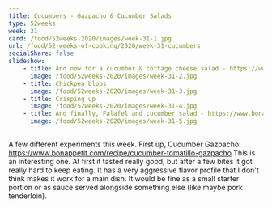 ```yaml
---
title: Cucumbers - Gazpacho & Cucumber Salads
type: 52weeks
week: 31
card: /food/52weeks-2020/images/week-31-1.jpg
url: /food/52-weeks-of-cooking/2020/week-31-cucumbers
socialShare: false
slideshow:
    - title: And now for a cucumber & cottage cheese salad - https://www.bonappetit.com/recipe/for-the-love-of-cottage-cheese-salad .  This sounds kind of strange on paper, but if you like cottage cheese, this is a pretty good combination.
      image: /food/52weeks-2020/images/week-31-2.jpg
    - title: Chickpea blobs
      image: /food/52weeks-2020/images/week-31-3.jpg
    - title: Crisping up
      image: /food/52weeks-2020/images/week-31-4.jpg
    - title: And finally, Falafel and cucumber salad - https://www.bonappetit.com/recipe/falafel-fritters-bowl-with-cucumbers-and-yogurt-sauce .  Admittedly, cucumbers are not the star here.  Next time around I'd probably work them into a tzatziki sauce also.
      image: /food/52weeks-2020/images/week-31-5.jpg
---
```


A few different experiments this week.  First up, Cucumber Gazpacho: https://www.bonappetit.com/recipe/cucumber-tomatillo-gazpacho
This is an interesting one.  At first it tasted really good, but after a few bites it got really hard to keep eating.  It has a very aggressive flavor profile that I don't think makes it work for a main dish.  It would be fine as a small starter portion or as sauce served alongside something else (like maybe pork tenderloin).
